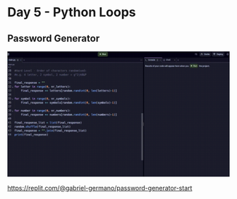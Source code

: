 # Day 5 - Python Loops

## Password Generator
![PasswordGeneratorGIF](PasswordGeneratorGIF.gif)

https://replit.com/@gabriel-germano/password-generator-start
